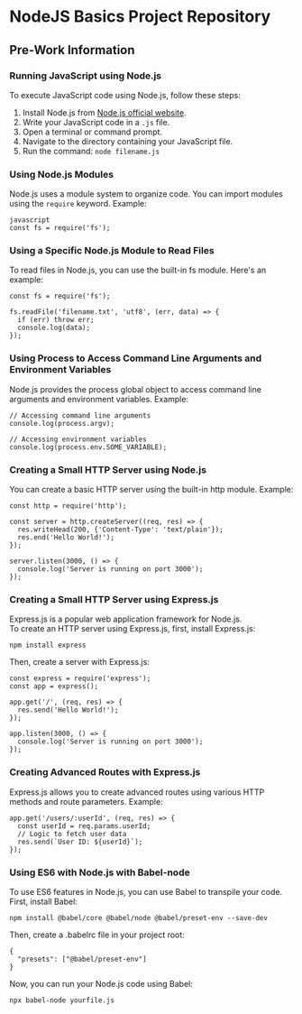 # NodeJS Basics Project Repository

## Pre-Work Information

### Running JavaScript using Node.js

To execute JavaScript code using Node.js, follow these steps:

1. Install Node.js from [Node.js official website](https://nodejs.org/).
2. Write your JavaScript code in a `.js` file.
3. Open a terminal or command prompt.
4. Navigate to the directory containing your JavaScript file.
5. Run the command: `node filename.js`

### Using Node.js Modules

Node.js uses a module system to organize code. You can import modules using the `require` keyword. Example:

```
javascript
const fs = require('fs');
```

### Using a Specific Node.js Module to Read Files

To read files in Node.js, you can use the built-in fs module. Here's an example:
```
const fs = require('fs');

fs.readFile('filename.txt', 'utf8', (err, data) => {
  if (err) throw err;
  console.log(data);
});
```

### Using Process to Access Command Line Arguments and Environment Variables

Node.js provides the process global object to access command line arguments and environment variables. Example:
```
// Accessing command line arguments
console.log(process.argv);

// Accessing environment variables
console.log(process.env.SOME_VARIABLE);

```

### Creating a Small HTTP Server using Node.js

You can create a basic HTTP server using the built-in http module. Example:

```
const http = require('http');

const server = http.createServer((req, res) => {
  res.writeHead(200, {'Content-Type': 'text/plain'});
  res.end('Hello World!');
});

server.listen(3000, () => {
  console.log('Server is running on port 3000');
});
```

### Creating a Small HTTP Server using Express.js

Express.js is a popular web application framework for Node.js. <br>
To create an HTTP server using Express.js, first, install Express.js:
```
npm install express
```
Then, create a server with Express.js:
```
const express = require('express');
const app = express();

app.get('/', (req, res) => {
  res.send('Hello World!');
});

app.listen(3000, () => {
  console.log('Server is running on port 3000');
});
```

### Creating Advanced Routes with Express.js

Express.js allows you to create advanced routes using various HTTP methods and route parameters. Example:
```
app.get('/users/:userId', (req, res) => {
  const userId = req.params.userId;
  // Logic to fetch user data
  res.send(`User ID: ${userId}`);
});
```

### Using ES6 with Node.js with Babel-node

To use ES6 features in Node.js, you can use Babel to transpile your code. First, install Babel:
```
npm install @babel/core @babel/node @babel/preset-env --save-dev
```
Then, create a .babelrc file in your project root:
```
{
  "presets": ["@babel/preset-env"]
}
```
Now, you can run your Node.js code using Babel:
```
npx babel-node yourfile.js
```